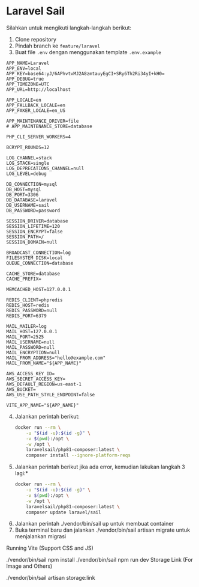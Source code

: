 # Laravel Sail

Silahkan untuk mengikuti langkah-langkah berikut:
1. Clone repository
2. Pindah branch ke `feature/laravel`
3. Buat file `.env` dengan menggunakan template `.env.example`
```env
APP_NAME=Laravel
APP_ENV=local
APP_KEY=base64:yJ/6APhvtvMJ2A8zmtauyEgCI+SRy6Th2Ri34yI+kH0=
APP_DEBUG=true
APP_TIMEZONE=UTC
APP_URL=http://localhost

APP_LOCALE=en
APP_FALLBACK_LOCALE=en
APP_FAKER_LOCALE=en_US

APP_MAINTENANCE_DRIVER=file
# APP_MAINTENANCE_STORE=database

PHP_CLI_SERVER_WORKERS=4

BCRYPT_ROUNDS=12

LOG_CHANNEL=stack
LOG_STACK=single
LOG_DEPRECATIONS_CHANNEL=null
LOG_LEVEL=debug

DB_CONNECTION=mysql
DB_HOST=mysql
DB_PORT=3306
DB_DATABASE=laravel
DB_USERNAME=sail
DB_PASSWORD=password

SESSION_DRIVER=database
SESSION_LIFETIME=120
SESSION_ENCRYPT=false
SESSION_PATH=/
SESSION_DOMAIN=null

BROADCAST_CONNECTION=log
FILESYSTEM_DISK=local
QUEUE_CONNECTION=database

CACHE_STORE=database
CACHE_PREFIX=

MEMCACHED_HOST=127.0.0.1

REDIS_CLIENT=phpredis
REDIS_HOST=redis
REDIS_PASSWORD=null
REDIS_PORT=6379

MAIL_MAILER=log
MAIL_HOST=127.0.0.1
MAIL_PORT=2525
MAIL_USERNAME=null
MAIL_PASSWORD=null
MAIL_ENCRYPTION=null
MAIL_FROM_ADDRESS="hello@example.com"
MAIL_FROM_NAME="${APP_NAME}"

AWS_ACCESS_KEY_ID=
AWS_SECRET_ACCESS_KEY=
AWS_DEFAULT_REGION=us-east-1
AWS_BUCKET=
AWS_USE_PATH_STYLE_ENDPOINT=false

VITE_APP_NAME="${APP_NAME}"

```
4. Jalankan perintah berikut:
    ```bash
    docker run --rm \
        -u "$(id -u):$(id -g)" \
        -v $(pwd):/opt \
        -w /opt \
        laravelsail/php81-composer:latest \
        composer install --ignore-platform-reqs
    ```
5. Jalankan perintah berikut jika ada error, kemudian lakukan langkah 3 lagi:*
    ```bash
    docker run --rm \
        -u "$(id -u):$(id -g)" \
        -v $(pwd):/opt \
        -w /opt \
        laravelsail/php81-composer:latest \
        composer update laravel/sail
    ```
6. Jalankan perintah ./vendor/bin/sail up untuk membuat container
7. Buka terminal baru dan jalankan ./vendor/bin/sail artisan migrate untuk menjalankan migrasi

Running Vite (Support CSS and JS)

./vendor/bin/sail npm install
./vendor/bin/sail npm run dev
Storage Link (For Image and Others)

./vendor/bin/sail artisan storage:link

